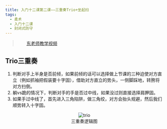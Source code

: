 ```yaml
---
title: 入门十二课第二课——三重奏Trio+坐起扫
tags: 
  - 柔术
  - 入门十二课
  - 封闭式防守
---
```


<style>
p{
text-indent: 2em; /*首行缩进*/
}
</style>

> [东老师教学视频](https://www.bilibili.com/video/BV1SV4y1N7Cp/)

## Trio三重奏

1. 判断对手上半身是否前倾，如果前倾的话可以选择做上节课的三种迫使对方直立（例如抓袖把假装要十字固），借助对方直立的势头，一侧脚踩地，转胯将对方扫倒。
2. 躺vs跪的情况下，判断对手的手是否过中线，如果没过则直接选择肩胛固。
3. 如果手过中线了，首先进入三角陷阱，做三角绞，对方会抬头规避，然后我们顺势转入十字固。

<figure align="center">
  <img src="../assets/trio.jpg" alt="trio">
  <figcaption>三重奏逻辑图</figcaption>
</figure>